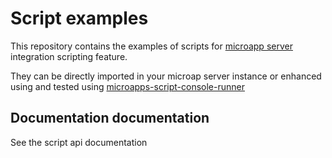 # Script examples

This repository contains the examples of scripts for [microapp server](https://docs.citrix.com/en-us/citrix-microapps.html) 
integration scripting feature.

They can be directly imported in your microap server instance or enhanced using and tested using 
[microapps-script-console-runner](https://github.com/citrix-workspace/microapps-script-console-runner/releases/latest)

## Documentation documentation

See the script api documentation

